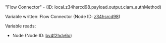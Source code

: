 "Flow Connector" - (ID: local.z34hsrcd98.payload.output.ciam_authMethod)

Variable written:
Flow Connector (Node ID: [z34hsrcd98](../nodes/z34hsrcd98.md))

Variable reads:
* Node (Node ID: [bv4f2hdy6o](../nodes/bv4f2hdy6o.md))
